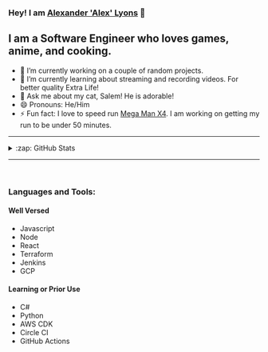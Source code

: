 ### Hey! I am [Alexander 'Alex' Lyons][website]  👋

## I am a Software Engineer who loves games, anime, and cooking.

- 🔭 I’m currently working on a couple of random projects.
- 🌱 I’m currently learning about streaming and recording videos. For better quality Extra Life!
- 💬 Ask me about my cat, Salem! He is adorable!
- 😄 Pronouns: He/Him
- ⚡ Fun fact: I love to speed run [Mega Man X4][speedrun]. I am working on getting my run to be under 50 minutes. 

---

<details>
  <summary>:zap: GitHub Stats</summary>

  <img align="left" alt="alyons's GitHub Stats" src="https://github-readme-stats.vercel.app/api?username=alyons&show_icons=true&hide_border=true" />

</details>

---

<br />

### Languages and Tools:

#### Well Versed

- Javascript
- Node
- React
- Terraform
- Jenkins
- GCP

#### Learning or Prior Use

- C#
- Python
- AWS CDK
- Circle CI
- GitHub Actions


[website]: https://www.alexanderlyons.net/
[speedrun]: https://www.speedrun.com/mmxlc/run/z1j8epjz
